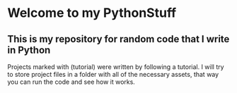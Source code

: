 # Welcome to my PythonStuff
## This is my repository for random code that I write in Python
Projects marked with (tutorial) were written by following a tutorial. I will try to store project files in a folder with all of the necessary assets, that way you can run the code and see how it works.

